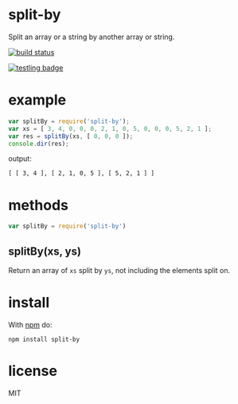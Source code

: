 # split-by

Split an array or a string by another array or string.

[![build status](https://secure.travis-ci.org/substack/node-split-by.png)](http://travis-ci.org/substack/node-split-by)

[![testling badge](https://ci.testling.com/substack/node-split-by.png)](https://ci.testling.com/substack/node-split-by)
# example

``` js
var splitBy = require('split-by');
var xs = [ 3, 4, 0, 0, 0, 2, 1, 0, 5, 0, 0, 0, 5, 2, 1 ];
var res = splitBy(xs, [ 0, 0, 0 ]);
console.dir(res);
```

output:

```
[ [ 3, 4 ], [ 2, 1, 0, 5 ], [ 5, 2, 1 ] ]
```

# methods

``` js
var splitBy = require('split-by')
```

## splitBy(xs, ys)

Return an array of `xs` split by `ys`, not including the elements split on.

# install

With [npm](http://npmjs.org) do:

```
npm install split-by
```

# license

MIT
